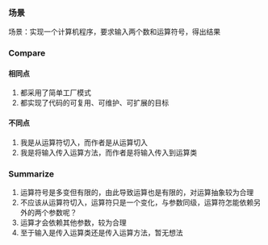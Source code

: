 ### 场景
场景：实现一个计算机程序，要求输入两个数和运算符号，得出结果

### Compare
#### 相同点
1. 都采用了简单工厂模式
2. 都实现了代码的可复用、可维护、可扩展的目标

#### 不同点
1. 我是从运算符切入，而作者是从运算切入
2. 我是将输入传入运算方法，而作者是将输入传入到运算类

### Summarize
1. 运算符号是多变但有限的，由此导致运算也是有限的，对运算抽象较为合理
2. 不应该从运算符切入，运算符只是一个变化，与参数同级，运算符怎能依赖另外的两个参数呢？
3. 运算才会依赖其他参数，较为合理
4. 至于输入是传入运算类还是传入运算方法，暂无想法